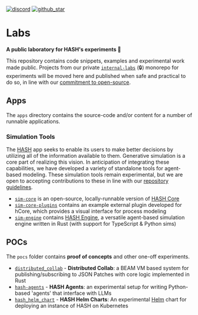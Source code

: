 [discord]: https://hash.ai/discord?utm_medium=organic&utm_source=github_readme_hash-repo_apps
[github_star]: https://github.com/hashintel/labs/tree/main/apps#
[hash]: https://hash.ai/platform/hash?utm_medium=organic&utm_source=github_readme_labs-repo_root
[hash core]: https://hash.ai/platform/core?utm_medium=organic&utm_source=github_readme_labs-repo_root
[hash engine]: https://hash.ai/platform/engine?utm_medium=organic&utm_source=github_readme_labs-repo_root
[repository guidelines]: https://github.com/hashintel/labs/blob/main/.github/CONTRIBUTING.md

[![discord](https://img.shields.io/discord/840573247803097118)][discord] [![github_star](https://img.shields.io/github/stars/hashintel/labs?label=Star%20on%20GitHub&style=social)][github_star]

# Labs

**A public laboratory for HASH's experiments 🧪** 

This repository contains code snippets, examples and experimental work made public. Projects from our private [`internal-labs`](https://github.com/hashintel/internal-labs) (🔒) monorepo for experiments will be moved here and published when safe and practical to do so, in line with our [commitment to open-source](https://hash.dev/blog/open-source).

## Apps

The `apps` directory contains the source-code and/or content for a number of runnable applications.

### Simulation Tools

The [HASH] app seeks to enable its users to make better decisions by utilizing all of the information available to them. Generative simulation is a core part of realizing this vision. In anticipation of integrating these capabilities, we have developed a variety of standalone tools for agent-based modeling. These simulation tools remain experimental, but we are open to accepting contributions to these in line with our [repository guidelines].

- [`sim-core`](apps/sim-core) is an open-source, locally-runnable version of [HASH Core]  
- [`sim-core-plugins`](apps/sim-core-plugins) contains an example external plugin developed for hCore, which provides a visual interface for process modeling
- [`sim-engine`](apps/sim-engine) contains [HASH Engine], a versatile agent-based simulation engine written in Rust (with support for TypeScript & Python sims)

## POCs

The `pocs` folder contains **proof of concepts** and other one-off experiments.

- [`distributed_collab`](pocs/distributed_collab) - **Distributed Collab**: a BEAM VM based system for publishing/subscribing to JSON Patches with core logic implemented in Rust
- [`hash-agents`](pocs/hash-agents) - **HASH Agents**: an experimental setup for writing Python-based 'agents' that interface with LLMs
- [`hash_helm_chart`](pocs/hash_helm_chart) - **HASH Helm Charts**: An experimental [Helm](https://helm.sh) chart for deploying an instance of HASH on Kubernetes
